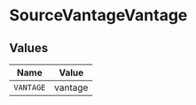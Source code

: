 # SourceVantageVantage


## Values

| Name      | Value     |
| --------- | --------- |
| `VANTAGE` | vantage   |
